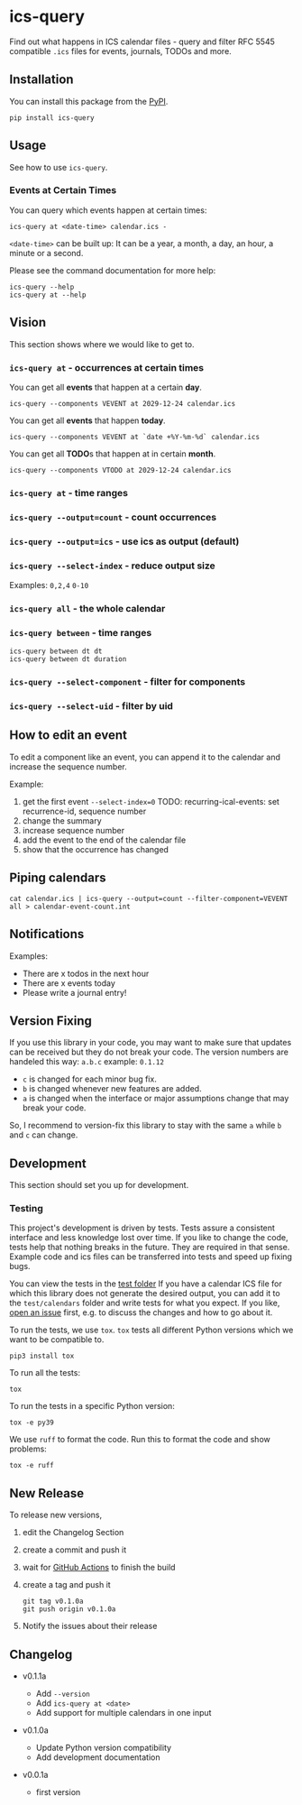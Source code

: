 # ics-query

<!-- Change description also in pyproject.toml -->
Find out what happens in ICS calendar files - query and filter RFC 5545 compatible `.ics` files for events, journals, TODOs and more.

## Installation

You can install this package from the [PyPI](https://pypi.org/project/ics-query/).

```shell
pip install ics-query
```

## Usage

See how to use `ics-query`.

### Events at Certain Times

You can query which events happen at certain times:

```shell
ics-query at <date-time> calendar.ics -
```

`<date-time>` can be built up: It can be a year, a month, a day, an hour, a minute or a second.

Please see the command documentation for more help:

```shell
ics-query --help
ics-query at --help
```

## Vision

This section shows where we would like to get to.

### `ics-query at` - occurrences at certain times

You can get all **events** that happen at a certain **day**.

```shell
ics-query --components VEVENT at 2029-12-24 calendar.ics
```

You can get all **events** that happen **today**.

```shell
ics-query --components VEVENT at `date +%Y-%m-%d` calendar.ics
```

You can get all **TODO**s that happen at in certain **month**.

```shell
ics-query --components VTODO at 2029-12-24 calendar.ics
```

### `ics-query at` - time ranges


### `ics-query --output=count` - count occurrences


### `ics-query --output=ics` - use ics as output (default)


### `ics-query --select-index` - reduce output size

Examples: `0,2,4` `0-10`

### `ics-query all` - the whole calendar

### `ics-query between` - time ranges

```shell
ics-query between dt dt
ics-query between dt duration
```

### `ics-query --select-component` - filter for components


### `ics-query --select-uid` - filter by uid


## How to edit an event

To edit a component like an event, you can append it to the calendar and increase the sequence number.

Example:

1. get the first event `--select-index=0` TODO: recurring-ical-events: set recurrence-id, sequence number
2. change the summary
3. increase sequence number
4. add the event to the end of the calendar file
5. show that the occurrence has changed

## Piping calendars

```shell
cat calendar.ics | ics-query --output=count --filter-component=VEVENT all > calendar-event-count.int
```

## Notifications

Examples:

- There are x todos in the next hour
- There are x events today
- Please write a journal entry!

## Version Fixing

If you use this library in your code, you may want to make sure that
updates can be received but they do not break your code.
The version numbers are handeled this way: `a.b.c` example: `0.1.12`

- `c` is changed for each minor bug fix.
- `b` is changed whenever new features are added.
- `a` is changed when the interface or major assumptions change that may break your code.

So, I recommend to version-fix this library to stay with the same `a`
while `b` and `c` can change.

## Development

This section should set you up for development.

### Testing

This project's development is driven by tests.
Tests assure a consistent interface and less knowledge lost over time.
If you like to change the code, tests help that nothing breaks in the future.
They are required in that sense.
Example code and ics files can be transferred into tests and speed up fixing bugs.

You can view the tests in the [test folder](https://github.com/niccokunzmann/ics-query/tree/main/ics_query/tests)
If you have a calendar ICS file for which this library does not
generate the desired output, you can add it to the ``test/calendars``
folder and write tests for what you expect.
If you like, [open an issue](https://github.com/niccokunzmann/ics-query/issues) first, e.g. to discuss the changes and
how to go about it.

To run the tests, we use `tox`.
`tox` tests all different Python versions which we want to  be compatible to.

```shell
pip3 install tox
```

To run all the tests:

```shell
tox
```

To run the tests in a specific Python version:

```shell
tox -e py39
```

We use ``ruff`` to format the code.
Run this to format the code and show problems:

```shell
tox -e ruff
```

## New Release

To release new versions,

1. edit the Changelog Section
2. create a commit and push it
3. wait for [GitHub Actions](https://github.com/niccokunzmann/ics-query/actions) to finish the build
4. create a tag and push it

    ```shell
    git tag v0.1.0a
    git push origin v0.1.0a
    ```

5. Notify the issues about their release

## Changelog

- v0.1.1a

  - Add `--version`
  - Add `ics-query at <date>`
  - Add support for multiple calendars in one input

- v0.1.0a

  - Update Python version compatibility
  - Add development documentation

- v0.0.1a

  - first version
